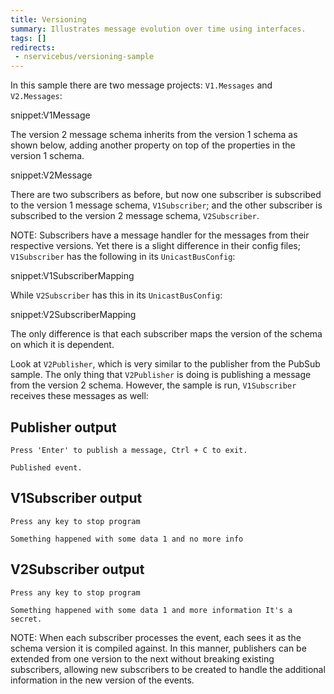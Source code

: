 ```yaml
---
title: Versioning
summary: Illustrates message evolution over time using interfaces.
tags: []
redirects:
 - nservicebus/versioning-sample
---
```


In this sample there are two message projects: `V1.Messages` and `V2.Messages`:
 
snippet:V1Message

The version 2 message schema inherits from the version 1 schema as shown below, adding another property on top of the properties in the version 1 schema.

snippet:V2Message

There are two subscribers as before, but now one subscriber is subscribed to the version 1 message schema, `V1Subscriber`; and the other subscriber is subscribed to the version 2 message schema, `V2Subscriber`.

NOTE: Subscribers have a message handler for the messages from their respective versions. Yet there is a slight difference in their config files; `V1Subscriber` has the following in its `UnicastBusConfig`:

snippet:V1SubscriberMapping

While `V2Subscriber` has this in its `UnicastBusConfig`:

snippet:V2SubscriberMapping

The only difference is that each subscriber maps the version of the schema on which it is dependent.

Look at `V2Publisher`, which is very similar to the publisher from the PubSub sample. The only thing that `V2Publisher` is doing is publishing a message from the version 2 schema. However, the sample is run, `V1Subscriber` receives these messages as well:

## Publisher output

```
Press 'Enter' to publish a message, Ctrl + C to exit.

Published event.
```

## V1Subscriber output

```
Press any key to stop program

Something happened with some data 1 and no more info
```

## V2Subscriber output

```
Press any key to stop program

Something happened with some data 1 and more information It's a secret.
```

NOTE: When each subscriber processes the event, each sees it as the schema version it is compiled against. In this manner, publishers can be extended from one version to the next without breaking existing subscribers, allowing new subscribers to be created to handle the additional information in the new version of the events.

